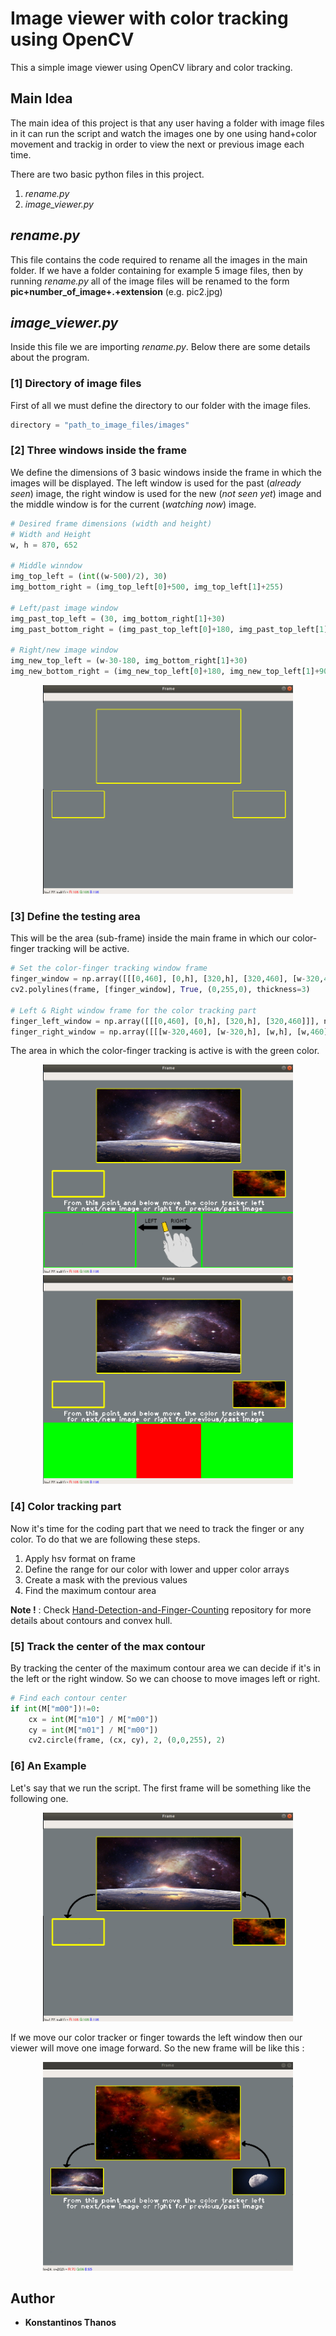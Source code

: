 # Image viewer with color tracking using OpenCV
This a simple image viewer using OpenCV library and color tracking.

## Main Idea
The main idea of this project is that any user having a folder with image files in it can run the script and watch the images one by one using hand+color movement  and trackig in order to view the next or previous image each time.

There are two basic python files in this project.
1. *rename.py*
2. *image_viewer.py*

## *rename.py*
This file contains the code required to rename all the images in the main folder. If we have a folder containing for example 5 image files, then by running *rename.py* all of the image files will be renamed to the form **pic+number_of_image+.+extension** (e.g. pic2.jpg)

## *image_viewer.py*
Inside this file we are importing *rename.py*. Below there are some details about the program.

### [1] Directory of image files
First of all we must define the directory to our folder with the image files.

```python
directory = "path_to_image_files/images"
```

### [2] Three windows inside the frame
We define the dimensions of 3 basic windows inside the frame in which the images will be displayed. The left window is used for the past (*already seen*) image, the right window is used for the new (*not seen yet*) image and the middle window is for the current (*watching now*) image.

```python
# Desired frame dimensions (width and height)
# Width and Height
w, h = 870, 652

# Middle winndow
img_top_left = (int((w-500)/2), 30)
img_bottom_right = (img_top_left[0]+500, img_top_left[1]+255)

# Left/past image window
img_past_top_left = (30, img_bottom_right[1]+30)
img_past_bottom_right = (img_past_top_left[0]+180, img_past_top_left[1]+90) 

# Right/new image window
img_new_top_left = (w-30-180, img_bottom_right[1]+30)
img_new_bottom_right = (img_new_top_left[0]+180, img_new_top_left[1]+90)
```

<p align="center">
  <img with="400" height="334" src="https://raw.githubusercontent.com/kostasthanos/Image-Viewer-with-OpenCV/master/imgs/slider1.png">     
</p>

### [3] Define the testing area
This will be the area (sub-frame) inside the main frame in which our color-finger tracking will be active.

```python
# Set the color-finger tracking window frame
finger_window = np.array([[[0,460], [0,h], [320,h], [320,460], [w-320,460], [w-320,h], [w,h], [w,460]]], np.int32)
cv2.polylines(frame, [finger_window], True, (0,255,0), thickness=3)

# Left & Right window frame for the color tracking part
finger_left_window = np.array([[[0,460], [0,h], [320,h], [320,460]]], np.int32)  # Finger Left Window
finger_right_window = np.array([[[w-320,460], [w-320,h], [w,h], [w,460]]], np.int32) # Finger Right Window
```
The area in which the color-finger tracking is active is with the green color.
<p align="center">
  <img with="400" height="334" src="https://raw.githubusercontent.com/kostasthanos/Image-Viewer-with-OpenCV/master/imgs/slider5.png">    
  <img with="400" height="334" src="https://raw.githubusercontent.com/kostasthanos/Image-Viewer-with-OpenCV/master/imgs/slider4.png">   
</p>

### [4] Color tracking part
Now it's time for the coding part that we need to track the finger or any color. To do that we are following these steps.
1. Apply hsv format on frame
2. Define the range for our color with lower and upper color arrays
3. Create a mask with the previous values
4. Find the maximum contour area 

**Note !** : Check [Hand-Detection-and-Finger-Counting](https://github.com/kostasthanos/Hand-Detection-and-Finger-Counting) repository for more details about contours and convex hull.

### [5] Track the center of the max contour
By tracking the center of the maximum contour area we can decide if it's in the left or the right window. So we can choose to move images left or right.

```python
# Find each contour center
if int(M["m00"])!=0:
    cx = int(M["m10"] / M["m00"])
    cy = int(M["m01"] / M["m00"])
    cv2.circle(frame, (cx, cy), 2, (0,0,255), 2)
```

### [6] An Example
Let's say that we run the script. The first frame will be something like the following one.
<p align="center">
  <img with="400" height="334" src="https://raw.githubusercontent.com/kostasthanos/Image-Viewer-with-OpenCV/master/imgs/slider2.png">   
</p>

If we move our color tracker or finger towards the left window then our viewer will move one image forward. So the new frame will be like this :
<p align="center">
  <img with="400" height="334" src="https://raw.githubusercontent.com/kostasthanos/Image-Viewer-with-OpenCV/master/imgs/slider6.png">   
</p>

## Author
* **Konstantinos Thanos**
